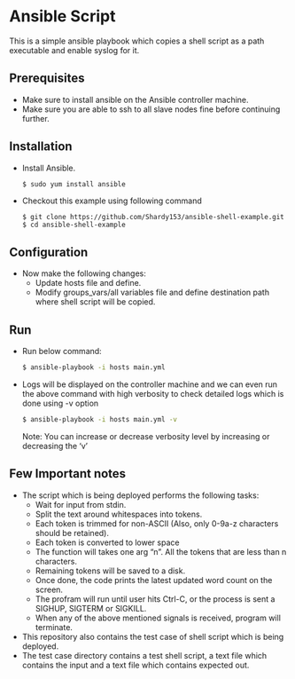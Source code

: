 # Ansible Script 

This is a simple ansible playbook which copies a shell script as a path executable and enable syslog for it.
## Prerequisites
- Make sure to install ansible on the Ansible controller machine.
- Make sure you are able to ssh to all slave nodes fine before continuing further.

## Installation
- Install Ansible.
    ```sh
    $ sudo yum install ansible
    ```
- Checkout this example using following command
    ```
    $ git clone https://github.com/Shardy153/ansible-shell-example.git
    $ cd ansible-shell-example
    ```
## Configuration
- Now make the following changes:
  - Update hosts file and define.
  - Modify groups_vars/all variables file and define destination path where shell script will be copied.
  
## Run
- Run below command:
    ```sh
    $ ansible-playbook -i hosts main.yml
    ```
- Logs will be displayed on the controller machine and we can even run the above command with high verbosity to check detailed logs which is done using -v option
    ```sh
    $ ansible-playbook -i hosts main.yml -v
    ```
    Note: You can increase or decrease verbosity level by increasing or decreasing the ‘v’

## Few Important notes
- The script which is being deployed performs the following tasks:
	- Wait for input from stdin.
	- Split the text around whitespaces into tokens.
	- Each token is trimmed for non-ASCII (Also, only 0-9a-z characters should be retained).
	- Each token is converted to lower space
	- The function will takes one arg “n”. All the tokens that are less than n characters.
	- Remaining tokens will be saved to a disk.
	- Once done, the code prints the latest updated word count on the screen.
	- The profram will run until user hits Ctrl-C, or the process is sent a SIGHUP, SIGTERM or SIGKILL.
	- When any of the above mentioned signals is received, program will terminate.    
- This repository also contains the test case of shell script which is being deployed.
- The test case directory contains a test shell script, a text file which contains the input and a text file which contains expected out.

